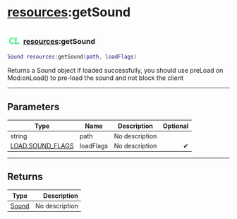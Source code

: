 # [resources](../resources/README.md):getSound

### <img src="../../.gitbook/assets/client.png" width="32" height="32" /> [resources](../resources/README.md):getSound

```lua
Sound resources:getSound(path, loadFlags)
```

Returns a Sound object if loaded successfully, you should use preLoad on Mod:onLoad() to pre-load the sound and not block the client<br>

-----------------
## Parameters

| Type   | Name | Description | Optional |
| ------ | ---- | ----------- | -------: |
| string | path | No description |   |
| [LOAD.SOUND_FLAGS](../load.sound_flags/README.md) | loadFlags | No description | ✔ |

-----------------
## Returns

| Type   | Description |
| ------ | ----------: |
| [Sound](../sound/README.md) | No description |
